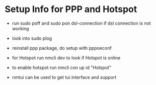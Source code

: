 # Setup Info for PPP and Hotspot 

- run sudo poff and sudo pon dsl-connection if dsl connection is not working
- look into sudo plog
- reinstall ppp package, do setup with pppoeconf

- for Hotspot run nmcli dev to look if Hotspot is online
- to enable hotspot run nmcli con up id "Hotspot"
- nmtui can be used to get tui interface and support

